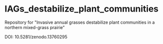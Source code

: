 # IAGs_destabilize_plant_communities
Repository for "Invasive annual grasses destabilize plant communities in a northern mixed-grass prairie"


DOI: 10.5281/zenodo.13760295 
